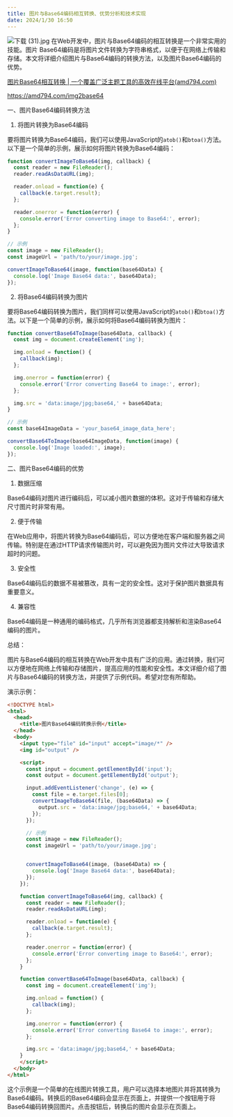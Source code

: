 ```yaml
---
title: 图片与Base64编码相互转换、优势分析和技术实现
date: 2024/1/30 16:50
---
```




![下载 (31).jpg](https://p3-juejin.byteimg.com/tos-cn-i-k3u1fbpfcp/6e557ce25d4d49fa84670b758e41097a~tplv-k3u1fbpfcp-jj-mark:0:0:0:0:q75.image#?w=1024&h=768&s=89463&e=jpg&b=d0c3af)
在Web开发中，图片与Base64编码的相互转换是一个非常实用的技能。图片 Base64编码是将图片文件转换为字符串格式，以便于在网络上传输和存储。本文将详细介绍图片与Base64编码的转换方法，以及图片Base64编码的优势。

[图片Base64相互转换 | 一个覆盖广泛主题工具的高效在线平台(amd794.com)](https://amd794.com/img2base64)

https://amd794.com/img2base64

一、图片Base64编码转换方法

1. 将图片转换为Base64编码

要将图片转换为Base64编码，我们可以使用JavaScript的`atob()`和`btoa()`方法。以下是一个简单的示例，展示如何将图片转换为Base64编码：

```javascript
function convertImageToBase64(img, callback) {
  const reader = new FileReader();
  reader.readAsDataURL(img);

  reader.onload = function(e) {
    callback(e.target.result);
  };

  reader.onerror = function(error) {
    console.error('Error converting image to Base64:', error);
  };
}

// 示例
const image = new FileReader();
const imageUrl = 'path/to/your/image.jpg';

convertImageToBase64(image, function(base64Data) {
  console.log('Image Base64 data:', base64Data);
});
```

2. 将Base64编码转换为图片

要将Base64编码转换为图片，我们同样可以使用JavaScript的`atob()`和`btoa()`方法。以下是一个简单的示例，展示如何将Base64编码转换为图片：

```javascript
function convertBase64ToImage(base64Data, callback) {
  const img = document.createElement('img');

  img.onload = function() {
    callback(img);
  };

  img.onerror = function(error) {
    console.error('Error converting Base64 to image:', error);
  };

  img.src = 'data:image/jpg;base64,' + base64Data;
}

// 示例
const base64ImageData = 'your_base64_image_data_here';

convertBase64ToImage(base64ImageData, function(image) {
  console.log('Image loaded:', image);
});
```

二、图片Base64编码的优势

1. 数据压缩

Base64编码对图片进行编码后，可以减小图片数据的体积。这对于传输和存储大尺寸图片时非常有用。

2. 便于传输

在Web应用中，将图片转换为Base64编码后，可以方便地在客户端和服务器之间传输。特别是在通过HTTP请求传输图片时，可以避免因为图片文件过大导致请求超时的问题。

3. 安全性

Base64编码后的数据不易被篡改，具有一定的安全性。这对于保护图片数据具有重要意义。

4. 兼容性

Base64编码是一种通用的编码格式，几乎所有浏览器都支持解析和渲染Base64编码的图片。

总结：

图片与Base64编码的相互转换在Web开发中具有广泛的应用。通过转换，我们可以方便地在网络上传输和存储图片，提高应用的性能和安全性。本文详细介绍了图片与Base64编码的转换方法，并提供了示例代码。希望对您有所帮助。

演示示例：

```html
<!DOCTYPE html>
<html>
  <head>
    <title>图片Base64编码转换示例</title>
  </head>
  <body>
    <input type="file" id="input" accept="image/*" />
    <img id="output" />

    <script>
      const input = document.getElementById('input');
      const output = document.getElementById('output');

      input.addEventListener('change', (e) => {
        const file = e.target.files[0];
        convertImageToBase64(file, (base64Data) => {
          output.src = 'data:image/jpg;base64,' + base64Data;
        });
      });

      // 示例
      const image = new FileReader();
      const imageUrl = 'path/to/your/image.jpg';


      convertImageToBase64(image, (base64Data) => {
        console.log('Image Base64 data:', base64Data);
      });
    });

    function convertImageToBase64(img, callback) {
      const reader = new FileReader();
      reader.readAsDataURL(img);

      reader.onload = function(e) {
        callback(e.target.result);
      };

      reader.onerror = function(error) {
        console.error('Error converting image to Base64:', error);
      };
    }

    function convertBase64ToImage(base64Data, callback) {
      const img = document.createElement('img');

      img.onload = function() {
        callback(img);
      };

      img.onerror = function(error) {
        console.error('Error converting Base64 to image:', error);
      };

      img.src = 'data:image/jpg;base64,' + base64Data;
    }
    </script>
  </body>
</html>
```

这个示例是一个简单的在线图片转换工具，用户可以选择本地图片并将其转换为Base64编码。转换后的Base64编码会显示在页面上，并提供一个按钮用于将Base64编码转换回图片。点击按钮后，转换后的图片会显示在页面上。
